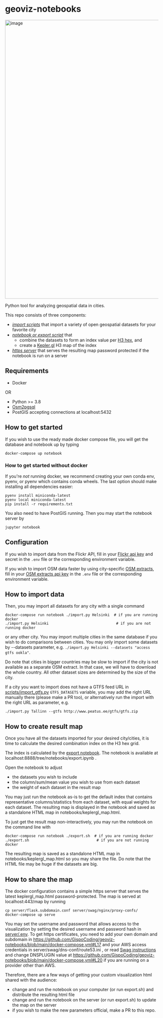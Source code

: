 # geoviz-notebooks
<img width="913" alt="image" src="https://user-images.githubusercontent.com/9367712/130978610-dc3a6a7c-ed78-47c4-b380-fcd1b354126c.png">

Python tool for analyzing geospatial data in cities.

This repo consists of three components:
- [*import scripts*](#how-to-import-data) that import a variety of open geospatial datasets for your favorite city
- [*notebook or export script*](#how-to-create-result-map) that
  - combine the datasets to form an index value per [H3 hex](https://github.com/uber/h3), and
  - create a [Kepler.gl](https://github.com/keplergl/kepler.gl) H3 map of the index
- [*https server*](#how-to-share-the-map) that serves the resulting map password protected if the notebook is run on a server

## Requirements

* Docker

OR

* Python >= 3.8
* [Osm2pgsql](https://osm2pgsql.org/doc/install.html)
* PostGIS accepting connections at localhost:5432

## How to get started

If you wish to use the ready made docker compose file, you will get the database and
notebook up by typing

```
docker-compose up notebook
```

### How to get started without docker

If you're *not* running docker, we recommend creating your own conda env, pyenv, or pyenv
which contains conda wheels. The last option should make installing all dependencies easier:

```
pyenv install miniconda-latest
pyenv local miniconda-latest
pip install -r requirements.txt
```

You also need to have PostGIS running. Then you may start the notebook server by

```
jupyter notebook
```

## Configuration

If you wish to import data from the Flickr API, fill in your
[Flickr api key](https://www.flickr.com/services/api/misc.api_keys.html) and secret
in the `.env` file or the corresponding environment variable.

If you wish to import OSM data faster by using city-specific
[OSM extracts](https://www.interline.io/osm/extracts/), fill in your
[OSM extracts api key](https://app.interline.io/products/osm_extracts/orders/new)
in the `.env` file or the corresponding environment variable.

## How to import data

Then, you may import all datasets for any city with a single command

```
docker-compose run notebook ./import.py Helsinki  # if you are running docker
./import.py Helsinki                               # if you are not running docker
```

or any other city. You may import multiple cities in the same database if you wish to do
comparisons between cities. You may only import some datasets by --datasets parameter, e.g.
`./import.py Helsinki --datasets "access gtfs ookla"`.

Do note that cities in bigger countries may be slow to import if the city is not available
as a separate OSM extract. In that case, we will have to download the whole country. All other
dataset sizes are determined by the size of the city.

If a city you want to import does not have a GTFS feed URL in [scripts/import_gtfs.py](scripts/import_gtfs.py)
`GTFS_DATASETS` variable, you may add the right URL manually there (please make a PR too), or
alternatively run the import with the right URL as parameter, e.g.

```
./import.py Tallinn --gtfs http://www.peatus.ee/gtfs/gtfs.zip
```

## How to create result map

Once you have all the datasets imported for your desired city/cities, it is time to calculate
the desired combination index on the H3 hex grid.

The index is calculated by the [export notebook](notebooks/export.ipynb). The notebook is
available at localhost:8888/tree/notebooks/export.ipynb .

Open the notebook to adjust
- the datasets you wish to include
- the column/sum/mean value you wish to use from each dataset
- the weight of each dataset in the result map

You may just run the notebook as-is to get the default index that contains representative
columns/statistics from each dataset, with equal weights for each dataset. The resulting map is displayed
in the notebook and saved as a standalone HTML map in notebooks/keplergl_map.html.

To just get the result map non-interactively, you may run the notebook on the command line with

```
docker-compose run notebook ./export.sh  # if you are running docker
./export.sh                               # if you are not running docker
```

The resulting map is saved as a standalone HTML map in notebooks/keplergl_map.html so you
may share the file. Do note that the HTML file may be huge if the datasets are big.


## How to share the map

The docker configuration contains a simple https server that serves the latest keplergl_map.html
password-protected. The map is served at localhost:443/map by running

```
cp server/flask.subdomain.conf server/swag/nginx/proxy-confs/
docker-compose up serve
```

You may set the username and password that allows access to the visualization by setting the desired
username and password hash in [server/.env](server/.env). To get https certificates, you need to add
your own domain and subdomain in
https://github.com/GispoCoding/geoviz-notebooks/blob/main/docker-compose.yml#L17 and your
AWS access credentials in server/swag/dns-conf/route53.ini , or read [Swag instructions](https://docs.linuxserver.io/general/swag#create-container-via-dns-validation-with-a-wildcard-cert) and change DNSPLUGIN value at https://github.com/GispoCoding/geoviz-notebooks/blob/main/docker-compose.yml#L20 if you are running on a provider
other than AWS.

Therefore, there are a few ways of getting your custom visualization html shared with the audience:
- change and run the notebook on your computer (or run export.sh) and distribute the resulting html file
- change and run the notebook on the server (or run export.sh) to update the map on the server
- if you wish to make the new parameters official, make a PR to this repo.
